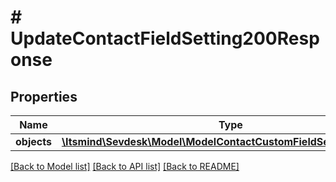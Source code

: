 # # UpdateContactFieldSetting200Response

## Properties

Name | Type | Description | Notes
------------ | ------------- | ------------- | -------------
**objects** | [**\Itsmind\Sevdesk\Model\ModelContactCustomFieldSettingResponse**](ModelContactCustomFieldSettingResponse.md) |  | [optional]

[[Back to Model list]](../../README.md#models) [[Back to API list]](../../README.md#endpoints) [[Back to README]](../../README.md)
